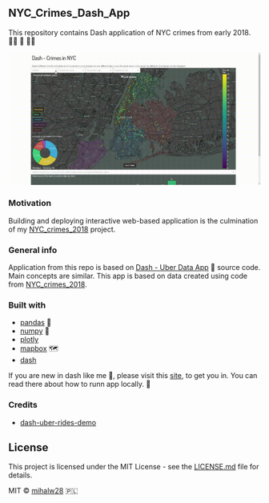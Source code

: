 ## NYC_Crimes_Dash_App
This repository contains Dash application of NYC crimes from early 2018. :policewoman: :police_car: :policeman:

![](https://github.com/mihalw28/NYC_Crimes_Dash_App/blob/master/gif/Animation.gif)

### Motivation
Building and deploying interactive web-based application is the culmination of my [NYC_crimes_2018](https://github.com/mihalw28/NYC_crimes_2018) project. 

### General info
Application from this repo is based on [Dash - Uber Data App](https://dash-uber-rides.plot.ly/) :oncoming_taxi: source code. Main concepts are similar. This app is based on data created using code from [NYC_crimes_2018](https://github.com/mihalw28/NYC_crimes_2018).

### Built with
* [pandas](https://github.com/pandas-dev/pandas) :panda_face:
* [numpy](https://github.com/numpy/numpy) :1234:
* [plotly](https://plot.ly/)
* [mapbox](https://www.mapbox.com/) :world_map:
* [dash](https://github.com/plotly/dash)

If you are new in dash like me :beginner:, please visit this [site](https://github.com/plotly/dash-docs), to get you in. You can read there about how to runn app locally. :dash: 


### Credits
* [dash-uber-rides-demo](https://github.com/plotly/dash-uber-rides-demo)

## License
This project is licensed under the MIT License - see the [LICENSE.md](https://github.com/mihalw28/NYC_crimes_2018/blob/master/LICENSE) file for details.

MIT © [mihalw28](https://twitter.com/mihalw28) :poland:



